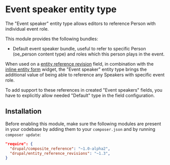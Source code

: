 # Event speaker entity type

The "Event speaker" entity type allows editors to reference Person with individual event role.

This module provides the following bundles:

- Default event speaker bundle, useful to refer to specific Person (oe_person content type) and roles which this person plays in the event.

When used on a [entity reference revision](https://www.drupal.org/project/entity_reference_revisions) field, 
in combination with the [inline entity form](https://www.drupal.org/project/inline_entity_form) widget, 
the "Event speaker" entity type brings the additional value of being able to reference any Speakers with specific event role.

To add support to these references in created "Event speakers" fields, you have to explicitly allow needed "Default" type in the field configuration.

## Installation

Before enabling this module, make sure the following modules are present in your codebase by adding them to your
`composer.json` and by running `composer update`:

```json
"require": {
  "drupal/composite_reference": "~1.0-alpha2",
  "drupal/entity_reference_revisions": "~1.3",
}
```